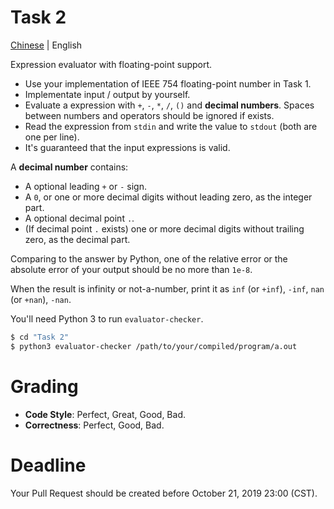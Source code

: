 # Task 2
[Chinese](README.zh.md) | English

Expression evaluator with floating-point support.

* Use your implementation of IEEE 754 floating-point number in Task 1.
* Implementate input / output by yourself.
* Evaluate a expression with `+`, `-`, `*`, `/`, `()` and **decimal numbers**. Spaces between numbers and operators should be ignored if exists.
* Read the expression from `stdin` and write the value to `stdout` (both are one per line).
* It's guaranteed that the input expressions is valid.

A **decimal number** contains:

* A optional leading `+` or `-` sign.
* A `0`, or one or more decimal digits without leading zero, as the integer part.
* A optional decimal point `.`.
* (If decimal point `.` exists) one or more decimal digits without trailing zero, as the decimal part.

Comparing to the answer by Python, one of the relative error or the absolute error of your output should be no more than `1e-8`.

When the result is infinity or not-a-number, print it as `inf` (or `+inf`), `-inf`, `nan` (or `+nan`), `-nan`.

You'll need Python 3 to run `evaluator-checker`.

```bash
$ cd "Task 2"
$ python3 evaluator-checker /path/to/your/compiled/program/a.out
```

# Grading
* **Code Style**: Perfect, Great, Good, Bad.
* **Correctness**: Perfect, Good, Bad.

# Deadline
Your Pull Request should be created before October 21, 2019 23:00 (CST).
